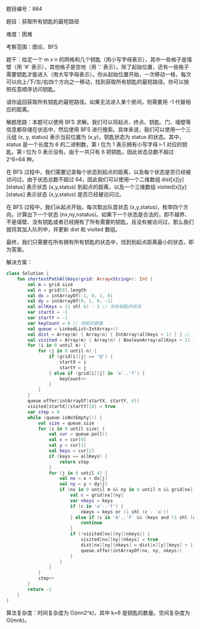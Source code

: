 题目编号：864

题目：获取所有钥匙的最短路径

难度：困难

考察范围：图论、BFS

题干：给定一个 m x n 的网格和几个钥匙（用小写字母表示），其中一些格子是墙壁（用 '#' 表示），其他格子是空地（用 '.' 表示）。除了起始位置，还有一些格子需要钥匙才能进入（用大写字母表示）。你从起始位置开始，一次移动一格，每次可以向上/下/左/右四个方向之一移动，找到获取所有钥匙的最短路径。你可以按照任意顺序访问钥匙。

请你返回获取所有钥匙的最短路径。如果无法进入某个房间，则需要用 -1 代替相应的距离。

解题思路：本题可以使用 BFS 求解。我们可以将起点、终点、钥匙、门、墙壁等信息都存储在状态中，然后使用 BFS 进行搜索。具体来说，我们可以使用一个三元组 (x, y, status) 表示当前位置为 (x,y)，钥匙状态为 status 的状态。其中，status 是一个长度为 6 的二进制数，第 i 位为 1 表示拥有小写字母 i-1 对应的钥匙，第 i 位为 0 表示没有。由于一共只有 6 把钥匙，因此状态总数不超过 2^6=64 种。

在 BFS 过程中，我们需要记录每个状态到起点的距离，以及每个状态是否已经被访问过。由于状态总数不超过 64，因此我们可以使用一个二维数组 dist[x][y][status] 表示状态 (x,y,status) 到起点的距离，以及一个三维数组 visited[x][y][status] 表示状态 (x,y,status) 是否已经被访问过。

在 BFS 过程中，我们从起点开始，每次取出队首状态 (x,y,status)，枚举四个方向，计算出下一个状态 (nx,ny,nstatus)。如果下一个状态是合法的，即不越界、不是墙壁、没有钥匙或者已经拥有了所有需要的钥匙，且没有被访问过，那么我们就将其加入队列中，并更新 dist 和 visited 数组。

最终，我们只需要在所有拥有所有钥匙的状态中，找到到起点距离最小的状态，即为答案。

解决方案：

```kotlin
class Solution {
    fun shortestPathAllKeys(grid: Array<String>): Int {
        val m = grid.size
        val n = grid[0].length
        val dx = intArrayOf(-1, 0, 1, 0)
        val dy = intArrayOf(0, 1, 0, -1)
        val allKeys = (1 shl 6) - 1 // 所有钥匙的状态
        var startX = -1
        var startY = -1
        var keyCount = 0 // 钥匙的数量
        val queue = LinkedList<IntArray>()
        val dist = Array(m) { Array(n) { IntArray(allKeys + 1) } } // 到起点的距离
        val visited = Array(m) { Array(n) { BooleanArray(allKeys + 1) } } // 是否访问过
        for (i in 0 until m) {
            for (j in 0 until n) {
                if (grid[i][j] == '@') {
                    startX = i
                    startY = j
                } else if (grid[i][j] in 'a'..'f') {
                    keyCount++
                }
            }
        }
        queue.offer(intArrayOf(startX, startY, 0))
        visited[startX][startY][0] = true
        var step = 0
        while (queue.isNotEmpty()) {
            val size = queue.size
            for (i in 0 until size) {
                val cur = queue.poll()
                val x = cur[0]
                val y = cur[1]
                val keys = cur[2]
                if (keys == allKeys) {
                    return step
                }
                for (j in 0 until 4) {
                    val nx = x + dx[j]
                    val ny = y + dy[j]
                    if (nx in 0 until m && ny in 0 until n && grid[nx][ny] != '#') {
                        val c = grid[nx][ny]
                        var nkeys = keys
                        if (c in 'a'..'f') {
                            nkeys = keys or (1 shl (c - 'a'))
                        } else if (c in 'A'..'F' && (keys and (1 shl (c - 'A'))) == 0) {
                            continue
                        }
                        if (!visited[nx][ny][nkeys]) {
                            visited[nx][ny][nkeys] = true
                            dist[nx][ny][nkeys] = dist[x][y][keys] + 1
                            queue.offer(intArrayOf(nx, ny, nkeys))
                        }
                    }
                }
            }
            step++
        }
        return -1
    }
}
```

算法复杂度：时间复杂度为 O(mn2^k)，其中 k=6 是钥匙的数量。空间复杂度为 O(mnk)。